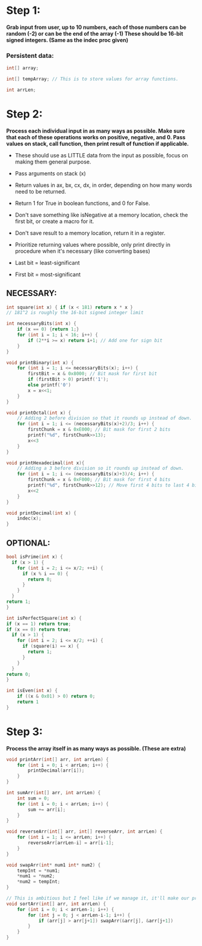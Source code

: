 # Step 1:

**Grab input from user, up to 10 numbers, each of those numbers can be random (-2) or can be the end of the array (-1)
These should be 16-bit signed integers. (Same as the indec proc given)**

### Persistent data:

```c
int[] array;
```

```c
int[] tempArray; // This is to store values for array functions.
```

```c
int arrLen;
```

# Step 2:

**Process each individual input in as many ways as possible. Make sure that each of these operations works on positive, negative, and 0. Pass values on stack, call function, then print result of function if applicable.**

- These should use as LITTLE data from the input as possible, focus on making them general purpose.

- Pass arguments on stack (x)

- Return values in ax, bx, cx, dx, in order, depending on how many words need to be returned.

- Return 1 for True in boolean functions, and 0 for False. 

- Don't save something like isNegative at a memory location, check the first bit, or create a macro for it.

- Don't save result to a memory location, return it in a register.

- Prioritize returning values where possible, only print directly in procedure when it's necessary (like converting bases)

- Last bit = least-significant

- First bit = most-significant

## NECESSARY:

```c
int square(int x) { if (x < 181) return x * x } 
// 181^2 is roughly the 16-bit signed integer limit
```

```c
int necessaryBits(int x) {
    if (x == 0) {return 1;}
    for (int i = 1; i < 16; i++) {
        if (2**i >= x) return i+1; // Add one for sign bit
    }
}
```

```c
void printBinary(int x) {
    for (int i = 1; i <= necessaryBits(x); i++) {
        firstBit = x & 0x8000; // Bit mask for first bit
        if (firstBit > 0) printf('1');
        else printf('0')
        x = x<<1;
    }
}
```

```c
void printOctal(int x) {
    // Adding 2 before division so that it rounds up instead of down.
    for (int i = 1; i <= (necessaryBits(x)+2)/3; i++) {
        firstChunk = x & 0xE000; // Bit mask for first 2 bits
        printf("%d", firstChunk>>13);
        x<<3
    }
} 

```

```c
void printHexadecimal(int x){
    // Adding a 3 before division so it rounds up instead of down.
    for (int i = 1; i <= (necessaryBits(x)+3)/4; i++) {
        firstChunk = x & 0xF000; // Bit mask for first 4 bits
        printf("%d", firstChunk>>12); // Move first 4 bits to last 4 bits
        x<<2
    }
}
```

```c
void printDecimal(int x) {
    indec(x);
}
```

## OPTIONAL:

```c
bool isPrime(int x) {
  if (x > 1) {
    for (int i = 2; i <= x/2; ++i) {
      if (x % i == 0) { 
        return 0;
      }
    }
  }
return 1;
}
```

```c
int isPerfectSquare(int x) {
if (x == 1) return true;
if (x == 0) return true;
  if (x > 1) {
    for (int i = 2; i <= x/2; ++i) {
      if (square(i) == x) { 
        return 1;
      }
    }
  }
return 0;
}
```

```c
int isEven(int x) {
    if ((x & 0x01) > 0) return 0;
    return 1
}
```

# Step 3:

**Process the array itself in as many ways as possible. (These are extra)**

```c
void printArr(int[] arr, int arrLen) {
    for (int i = 0; i < arrLen; i++) {
        printDecimal(arr[i]);
    }
}
```

```c
int sumArr(int[] arr, int arrLen) {
    int sum = 0;
    for (int i = 0; i < arrLen; i++) {
        sum += arr[i];
    }
}
```

```c
void reverseArr(int[] arr, int[] reverseArr, int arrLen) {
    for (int i = 1; i <= arrLen; i++) {
        reverseArr[arrLen-i] = arr[i-1];
    }
}
```



```c
void swapArr(int* num1 int* num2) {
    tempInt = *num1;
    *num1 = *num2;
    *num2 = tempInt;
}
```

```c
// This is ambitious but I feel like if we manage it, it'll make our project more impressive.
void sortArr(int[] arr, int arrLen) {
    for (int i = 0; i < arrLen-1; i++) {
        for (int j = 0; j < arrLen-i-1; i++) {
            if (arr[j] > arr[j+1]) swapArr(&arr[j], &arr[j+1])
        }
    }
}
```
